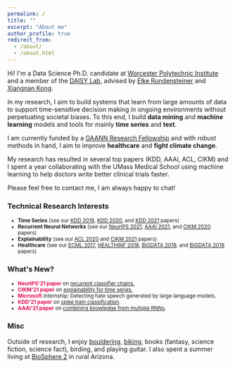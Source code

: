 ```yaml
---
permalink: /
title: ""
excerpt: "About me" 
author_profile: true
redirect_from: 
  - /about/
  - /about.html
---
```


<!--
Hi! I am a postdoc at [MIT](https://web.mit.edu/) [CSAIL](https://www.csail.mit.edu/)/[IMES](https://imes.mit.edu/) working with [Marzyeh Ghassemi](http://www.marzyehghassemi.com/) on machine learning for health.

I received my PhD from Worcester Polytechnic Institute where I worked with [Elke Rundensteiner](https://www.wpi.edu/people/faculty/rundenst) and [Xiangnan Kong](https://web.cs.wpi.edu/~xkong/) as a member of the [DAISY Lab](http://daisy.wpi.edu).
-->

Hi! I'm a Data Science Ph.D. candidate at [Worcester Polytechnic Institute](https://www.wpi.edu/) and a member of the [DAISY Lab](http://daisy.wpi.edu), advised by [Elke Rundensteiner](https://www.wpi.edu/people/faculty/rundenst) and [Xiangnan Kong](https://web.cs.wpi.edu/~xkong/).

In my research, I aim to build systems that learn from large amounts of data to support time-sensitive decision making in ongoing environments without perpetuating societal biases.
To this end, I build **data mining** and **machine learning** models and tools for mainly **time series** and **text**.
<!--
In my research, I study **data mining** and **machine learning** for **time series** and **text**.
-->

I am currently funded by a [GAANN Research Fellowship](https://www2.ed.gov/programs/gaann/index.html) and with robust methods in hand, I aim to improve **healthcare** and **fight climate change**.

My research has resulted in several top papers (KDD, AAAI, ACL, CIKM) and I spent a year collaborating with the UMass Medical School using machine learning to help doctors write better clinical trials faster.

Please feel free to contact me, I am always happy to chat!

### Technical Research Interests
<ul style="margin-bottom: 5px;">
<small>
  <li><b>Time Series</b> (see our <a href="https://thartvigsen.github.io/papers/kdd19.pdf">KDD 2019</a>, <a href="https://thartvigsen.github.io/papers/kdd20.pdf">KDD 2020</a>, and <a href="https://thartvigsen.github.io/papers/kdd21.pdf">KDD 2021</a> papers)</li>
  <li><b>Recurrent Neural Networks</b> (see our <a href="https://thartvigsen.github.io/papers/neurips21.pdf">NeurIPS 2021</a>, <a href="https://thartvigsen.github.io/papers/aaai21.pdf">AAAI 2021</a>, and <a href="https://thartvigsen.github.io/papers/cikm20.pdf">CIKM 2020</a> papers)</li>
  <li><b>Explainability</b> (see our <a href="https://thartvigsen.github.io/papers/acl20.pdf">ACL 2020</a> and <a href="https://thartvigsen.github.io/papers/cikm21.pdf">CIKM 2021</a> papers)</li>
  <li><b>Healthcare</b> (see our <a href="http://ecmlpkdd2017.ijs.si/papers/paperID487.pdf">ECML 2017</a>, <a href="https://www.scitepress.org/Papers/2018/65996/65996.pdf">HEALTHINF 2018</a>, <a href="https://ieeexplore.ieee.org/abstract/document/9006400">BIGDATA 2019</a>, and <a href="https://ieeexplore.ieee.org/abstract/document/9006403">BIGDATA 2019</a> papers)</li>
</small>
</ul>

<!--
<li> Joining <span style="color: #E30B5C"><b>MIT</b></span> as a postdoc spring 2022.</li>
-->

### What's New?
<ul style="margin-bottom: 5px;">
<small>
<li> <span style="color: #E30B5C"><b>NeurIPS'21 paper</b></span> on <a href="papers/neurips21.pdf">recurrent classifier chains.</a></li>
<li> <span style="color: #E30B5C"><b>CIKM'21 paper</b></span> on <a href="papers/cikm21.pdf">explainability for time series.</a></li>
<li> <span style="color: #E30B5C"><b>Microsoft</b></span> internship: Detecting hate speech generated by large language models.</li>
<li> <span style="color: #E30B5C"><b>KDD'21 paper</b></span> on <a href="papers/kdd21.pdf">spike train classification</a>.</li>
<li> <span style="color: #E30B5C"><b>AAAI'21 paper</b></span> on <a href="papers/aaai21.pdf">combining knowledge from multiple RNNs</a>.</li>
</small>
</ul>

### Misc

Outside of research, I enjoy [bouldering](/images/climbing2.jpg), [biking](/images/bike.jpg), books (fantasy, science fiction, science fact), birding, and playing guitar.
I also spent a summer living at [BioSphere 2](https://en.wikipedia.org/wiki/Biosphere_2) in rural Arizona.

